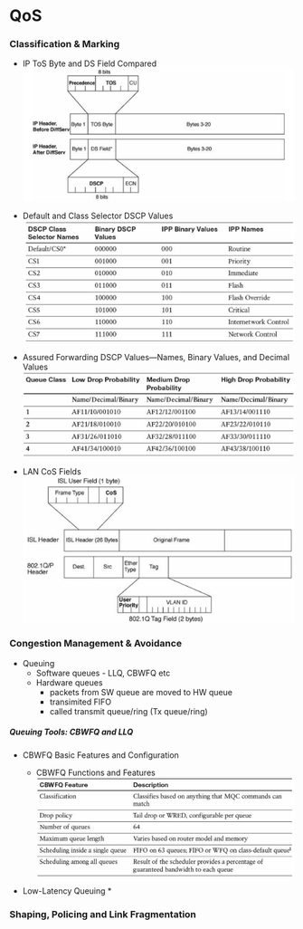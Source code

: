 # QoS
### Classification & Marking
* IP ToS Byte and DS Field Compared
![alt text](pics/QOS01.png "IP ToS Byte and DS Field Compared")

* Default and Class Selector DSCP Values
![alt text](pics/QOS02.png "Default and Class Selector DSCP Values")

* Assured Forwarding DSCP Values—Names, Binary Values, and Decimal Values
![alt text](pics/QOS03.png "Assured Forwarding DSCP Values—Names, Binary Values, and Decimal Values")

* LAN CoS Fields
![alt text](pics/QOS04.png "LAN CoS Fields")

### Congestion Management & Avoidance
* Queuing
  * Software queues - LLQ, CBWFQ etc
  * Hardware queues
    * packets from SW queue are moved to HW queue
    * transimited FIFO
    * called transmit queue/ring (Tx queue/ring)

##### Queuing Tools: CBWFQ and LLQ
* CBWFQ Basic Features and Configuration
  * CBWFQ Functions and Features
![alt text](pics/QOS06.png "CBWFQ Functions and Features")

* Low-Latency Queuing
  * 


### Shaping, Policing and Link Fragmentation